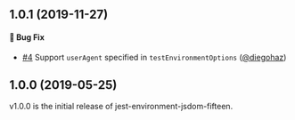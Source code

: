 ## 1.0.1 (2019-11-27)

#### :bug: Bug Fix

- [#4](https://github.com/ianschmitz/jest-environment-jsdom-fifteen/pull/4) Support `userAgent` specified in `testEnvironmentOptions` ([@diegohaz](https://github.com/diegohaz))

## 1.0.0 (2019-05-25)

v1.0.0 is the initial release of jest-environment-jsdom-fifteen.
